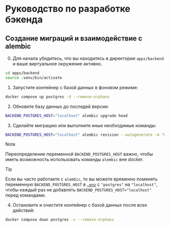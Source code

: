 # Руководство по разработке бэкенда

## Создание миграций и взаимодействие с alembic

0. Для начала убедитесь, что вы находитесь в директории `apps/backend` и ваше виртуальное окружение активно.

```sh
cd apps/backend
source .venv/bin/activate
```

1. Запустите контейнер с базой данных в фоновом режиме:

```sh
docker compose up postgres -d --remove-orphans
```

2. Обновите базу данных до последей версии:

```sh
BACKEND_POSTGRES_HOST="localhost" alembic upgrade head
```

3. Сделайте миграцию или выполните иные необходимые команды:

```sh
BACKEND_POSTGRES_HOST="localhost" alembic revision --autogenerate -m "message"
```

> [!NOTE]
> Переопределение переменной `BACKEND_POSTGRES_HOST` важно, чтобы иметь возможность
> использовать команды `alembic` вне docker.

> [!TIP]
> Если вы часто работаете с `alembic`, то вы можете временно поменять переменную
> `BACKEND_POSTGRES_HOST` в [`.env`](../../../.env) с `"postgres"` на `"localhost"`,
> чтобы каждый раз не добавлять `BACKEND_POSTGRES_HOST="localhost"` перед командами.

4. Остановите и очистите контейнер с базой данных после всех действий:

```sh
docker compose down postgres -v --remove-orphans
```
